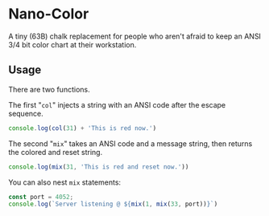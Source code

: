 # Nano-Color

A tiny (63B) chalk replacement for people who aren't afraid to keep an ANSI 3/4 bit color chart at their workstation.

## Usage

There are two functions. 

The first "```col```" injects a string with an ANSI code after the escape sequence.

```js
console.log(col(31) + 'This is red now.')
```

The second "```mix```" takes an ANSI code and a message string, then returns the colored and reset string.

```js
console.log(mix(31, 'This is red and reset now.'))
```

You can also nest ```mix``` statements:

```js
const port = 4052;
console.log(`Server listening @ ${mix(1, mix(33, port))}`)
```